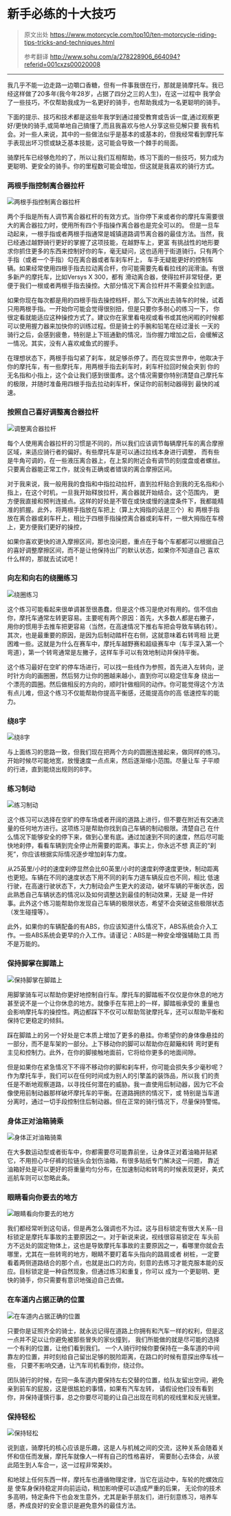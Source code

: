 # 新手必练的十大技巧

> 原文出处 https://www.motorcycle.com/top10/ten-motorcycle-riding-tips-tricks-and-techniques.html
>
> 参考翻译 http://www.sohu.com/a/278228906_664094?referid=001cxzs00020008

---

我几乎不能一边走路一边嚼口香糖，但有一件事我很在行，那就是骑摩托车。我已经这样做了20多年(我今年28岁，占据了四分之三的人生)，在这一过程中
我学会了一些技巧，不仅帮助我成为一名更好的骑手，也帮助我成为一名更聪明的骑手。

下面的提示、技巧和技术都是这些年我学到通过接受教育或告诉一度,通过观察更好/更快的骑手,或简单地自己搞懂了,而且我喜欢与他人分享这些见解只要
我有机会。对一些人来说，其中的一些做法似乎是基本的或基本的，但我经常看到摩托车手表现出坏习惯或缺乏基本技能，这可能会导致一个棘手的局面。

骑摩托车已经够危险的了，所以让我们互相帮助，练习下面的一些技巧，努力成为更聪明、更安全的骑手。你的里程数可能会增加，但这就是我喜欢的骑行方式。

### 两根手指控制离合器拉杆

![两根手指控制离合器拉杆](https://ww1.sinaimg.cn/large/007iUjdily1g0l1l0kropj30hl0d7q4h.jpg)

两个手指是所有人调节离合器杠杆的有效方式。当你停下来或者你的摩托车需要很大的离合器拉力时，使用所有四个手指操作离合器也是完全可以的。
但是一旦车动起来，一根手指或者两根手指通常是城镇道路调节离合器的最佳方法。当然，我已经通过越野骑行更好的掌握了这项技能，在越野车上，更富
有挑战性的地形要求你抓住更多的东西来控制好你的车，毫无疑问，这也适用于街道骑行。只有两个手指（或者一个手指）勾在离合器或者车刹车杆上，
车手无疑能更好的控制车辆。如果经常使用四根手指去拉动离合杆，你可能需要先看看拉线的润滑油。有很多新产的摩托车，比如Versys X 300，都有
滑动离合器，使得拉杆非常轻便，更便于我们一根或者两根手指去操控。大部分情况下离合拉杆并不需要全拉到底。

如果你现在每次都是用的四根手指去操控档杆，那么下次再出去骑车的时候，试着只用两根手指。一开始你可能会觉得很别扭，但是只要你多耐心的练习一下，
你很定看就能适应这种操控方式了。建议你在家里看电视或看书或其他闲暇的时候都可以使用握力器来加快你的训练过程。但是骑士的手腕和铅笔在经过漫长
一天的骑行之后，会感到疲惫，特别是上下班通勤的情况，当你握力增加之后，会缓解这一情况。其实，没有人喜欢咸鱼式的握手。

在理想状态下，两根手指勾紧了刹车，就足够杀停了。而在现实世界中，他取决于你的摩托车，有一些摩托车，用两根手指去刹车时，刹车杆拉回时候会夹到
你的无名指和小指上，这个会让我们感到很蛋疼。这个情况需要你特别清楚自己摩托车的极限，并随时准备用四根手指去拉动刹车杆，保证你的前制动器得到
最快的减速。

### 按照自己喜好调整离合器拉杆

![调整离合器拉杆](https://ww1.sinaimg.cn/large/007iUjdily1g0l1yizoapg30go09ehdw.gif)

每个人使用离合器拉杆的习惯是不同的，所以我们应该调节每辆摩托车的离合摩擦区域，来适应骑行者的偏好。有些摩托车是可以通过拉线本身进行调整，
而有些是牛角可调的，在一些液压离合器上，在上泵的附近会有调节的刻度盘或者螺丝。只要离合器能正常工作，就没有正确或者错误的离合摩擦区间。

对于我来说，我一般用我的食指和中指拉动拉杆，直到拉杆贴合到我的无名指和小指上，在这个时机，一旦我开始释放拉杆，离合器就开始结合。这个范围内，
更方便我直接和预判连接点。这样的好处是不管在或快或慢的速度条件下，我都能精准的抓握。此外，将两根手指放在车把上（算上大拇指的话是三个）和
两根手指放在离合器或刹车杆上，相比于四根手指操控离合器或刹车杆，一根大拇指在车榜上，更方便我们更好的操控，


如果你喜欢更快的进入摩擦区间，那也没问题，重点在于每个车都都可以根据自己的喜好调整摩擦区间，而不是让他保持出厂的默认状态，如果你不知道自己
喜欢什么样的，那就去试试吧！

### 向左和向右的绕圈练习

![绕圈练习](https://ww1.sinaimg.cn/large/007i4MEmgy1g0l21l6cihg30go09enpg.gif)

这个练习可能看起来很单调甚至很愚蠢，但是这个练习是绝对有用的。信不信由你，摩托车通常左转更容易。主要呢有两个原因：首先，大多数人都是右撇子，
用你的惯用手去推车把更容易（当然，在高速情况下推右车把会导致车辆右转）。其次，也是最重要的原因，是因为后制动踏杆在右侧，这就意味着右转弯相
比更困难一些。这就是为什么在赛车中，摩托车越野赛和超级赛车中（车手深入第一个弯道），第一个转弯通常是左撇子，这样车手可以有效地制动并保持平衡。

这个练习最好在空旷的停车场进行，可以找一些线作为参照，首先进入左转向，逆时针方向的画圈圈，然后努力让你的圈越来越小，直到你可以稳定住车身
绕出一个漂亮的圆圈。然后做相反的方向的，顺时针做相同的动作。你可能觉得这个方法有点儿难，但这个练习不仅能帮助你提高平衡感，还能提高你的高
低速控车的能力。

### 绕8字

![绕8字](https://ww1.sinaimg.cn/large/007i4MEmgy1g0l275xmx7g30go09eb2g.gif)

与上面练习的思路一致，但我们现在把两个方向的圆圈连接起来，做同样的练习。开始时候尽可能地宽，放慢速度一点点来，然后逐渐缩小范围。尽量让车
子平顺的行进，直到能绕出规则的8字。

### 练习制动

![练习制动](https://ww1.sinaimg.cn/large/007i4MEmgy1g0l29ixmfbg30go09ehdw.gif)

这个练习可以选择在空旷的停车场或者开阔的道路上进行，但不要在附近有交通流量的任何地方进行。这项练习是帮助你找到自己车辆的制动极限。清楚自己
在什么情况下能够安全的停下来，做到心里有底。通过加速到不同的速度，然后尽可能快地刹停，看看车辆到完全停止所需要的距离。事实上，你永远不想
真正的“刹死”，你应该根据实际情况逐步增加刹车力度。

从25英里/小时的速度刹停显然会比60英里/小时的速度刹停速度更快，制动距离也更短。车辆在不同的速度状态下用不同的刹车力道车辆反应也不同，相比
低速行驶，在高速行驶状态下，大力制动会产生更大的波动，破坏车辆的平衡状态，因此熟悉自己车辆状态的情况以及如何调整达到最佳的制动效果，无疑
是一件好事。此外这个练习能帮助你发现自己车辆的极限状态，希望不会突破这些极限状态（发生碰撞等）。

此外，如果你的车辆配备的有ABS，你应该知道什么情况下，ABS系统会介入工作。一些ABS系统会更早的介入工作。请谨记：ABS是一种安全增强辅助工具
而不是万能的。

### 保持脚掌在脚踏上

![保持脚掌在脚踏上](https://ww1.sinaimg.cn/large/007i4MEmgy1g0l2a3x3n8j30hl0bqaar.jpg)

用脚掌骑车可以帮助你更好地控制自行车。摩托车的脚踏板不仅仅是你休息的地方甚至说不是一个让你休息的地方。就像手在车把上的一样，脚踏板承受的
重量也会影响摩托车的操控性。两边都踩下不仅可以帮助驾驶摩托车，还可以帮助平衡和保持它更稳定的倾斜。

踩在脚踏上的另一个好处是它本质上增加了更多的悬挂。你希望你的身体像悬挂的一部分，而不是车架的一部分。上下移动你的脚可以帮助你在颠簸和转
弯时更有主见和控制力。此外，在你的脚接触地面前，它将给你更多的地面间隙。

但是如果你在紧急情况下不得不移动你的脚和刹车杆，你可能会损失多少毫秒呢？作为摩托车手，我们可以在任何时间成为别人的引擎盖的装饰品，所以我
们的责任是不断地观察道路，以寻找任何潜在的威胁。我一直使用后制动器，因为它不会像使用前制动器那样破坏摩托车的平衡。在道路拥挤的情况下，或
特别是当车道分离时，通过一切手段控制住后制动器。但在正常的骑行情况下，尽量保持警惕。

### 身体正对油箱骑乘

![身体正对油箱骑乘](https://ww1.sinaimg.cn/large/007iUjdily1g0l2as5yqbj30hl0d7aba.jpg)

在大多数运动型或者街车中，你都需要尽可能靠前坐，让身体正对着油箱并贴紧它，不用担心牛仔裤的拉链头会划伤油箱，有很多贴纸专门解决这一问题，
靠近油箱好处是可以更好的将重量均匀分布，在加速制动和转弯的时候表现更好，美式巡航车则可以忽略此条。

### 眼睛看向你要去的地方

![眼睛看向你要去的地方](https://ww1.sinaimg.cn/large/007iUjdily1g0l2bghs51j30hl0ast9w.jpg)

我们都经常听到这句话，但是再怎么强调也不为过。这与目标锁定有很大关系--目标锁定是摩托车事故的主要原因之一。对于新说来说，视线很容易锁定在
车头前方不远处的固定物体上，这也是导致摩托车事故的主要原因之一，看哪里你就会去哪里，尤其在一些转弯的地方，眼睛不要盯着车头指向的路肩或者
树桩，一定要看着两侧道路结合的那个点，也就是出口的方向，刻意的去练习才能克服本能的反应。目标锁定是一种自然现象，但通过练习和重复，你可以
成为一个更聪明、更快的骑手，你只需要有意识地强迫自己去做。


### 在车道内占据正确的位置

![在车道内占据正确的位置](https://ww1.sinaimg.cn/large/007i4MEmgy1g0l2c15e59j30hl0fbwqc.jpg)

只要你是证照齐全的骑士，就永远记得在道路上你拥有和汽车一样的权利，但是这一点并不足以让你避免被那些冒失的家伙撞到，
我们所能做的就是尽可能的选择一个有利的位置，让他们看到我们。
一个人骑行时候你要保持在一条车道的中间靠左的位置，并时刻给自己留出足够的脱险距离，在路口的时候有意探出停车线一些，
只要不影响交通，让汽车司机看到你，绕过你。

团队骑行的时候，在同一条车道内要保持左右交替的位置，给队友留出空间，避免亲到前车的屁股，这是很尴尬的事情，如果有汽车左转，
请假设他们没有看到你，并保持谨慎行事，总之你要尽可能的让自己出现在司机的视线里和反光镜里。

### 保持轻松

![保持轻松](https://ww1.sinaimg.cn/large/007iUjdily1g0l2curowfj30hl0bq74z.jpg)

说到底，骑摩托的核心应该是乐趣，这是人与机械之间的交流，这种关系会随着关怀和信任而发展，摩托车就像人一样有自己的性格喜好，
需要耐心去体会，从彼此陌生到人车合一，这一过程非常美妙。

和地球上任何东西一样，摩托车也遵循物理定律，当它在运动中，车轮的陀螺效应是 使车身保持稳定并向前运动，稍加影响便可以造成严重的后果，
无论你的技术多高明，特定条件下也会发生意外，尤其是新手朋友们，进行刻意练习，培养车感，养成良好的安全意识是避免意外的最佳方法。